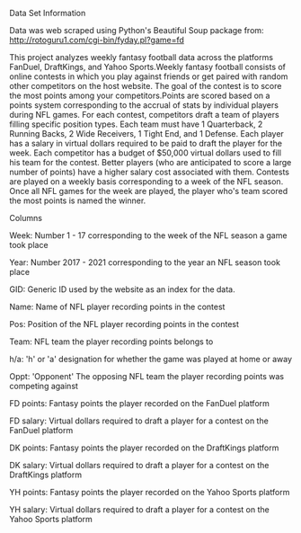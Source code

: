 Data Set Information

Data was web scraped using Python's Beautiful Soup package from:
http://rotoguru1.com/cgi-bin/fyday.pl?game=fd

This project analyzes weekly fantasy football data across the platforms FanDuel, DraftKings, and Yahoo Sports.Weekly fantasy football consists of online contests in which you play against friends or get paired with random other competitors on the host website. The goal of the contest is to score the most points among your competitors.Points are scored based on a points system corresponding to the accrual of stats by individual players during NFL games. For each contest, competitors draft a team of players filling specific position types. Each team must have 1 Quarterback, 2 Running Backs, 2 Wide Receivers, 1 Tight End, and 1 Defense. Each player has a salary in virtual dollars required to be paid to draft the player for the week. Each competitor has a budget of $50,000 virtual dollars used to fill his team for the contest. Better players (who are anticipated to score a large number of points) have a higher salary cost associated with them. Contests are played on a weekly basis corresponding to a week of the NFL season. Once all NFL games for the week are played, the player who's team scored the most points is named the winner.

Columns

  Week:  Number 1 - 17 corresponding to the week of the NFL season a game took place

  Year: Number 2017 - 2021 corresponding to the year an NFL season took place

  GID: Generic ID used by the website as an index for the data.

  Name: Name of NFL player recording points in the contest

  Pos: Position of the NFL player recording points in the contest

  Team: NFL team the player recording points belongs to

  h/a: 'h' or 'a' designation for whether the game was played at home or away

  Oppt: 'Opponent' The opposing NFL team the player recording points was competing against

  FD points: Fantasy points the player recorded on the FanDuel platform

  FD salary: Virtual dollars required to draft a player for a contest on the FanDuel platform

  DK points: Fantasy points the player recorded on the DraftKings platform

  DK salary: Virtual dollars required to draft a player for a contest on the DraftKings platform

  YH points: Fantasy points the player recorded on the Yahoo Sports platform

  YH salary: Virtual dollars required to draft a player for a contest on the Yahoo Sports platform
